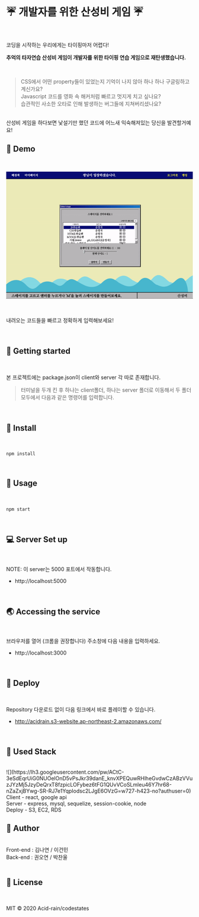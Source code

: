 # :umbrella: 개발자를 위한 산성비 게임 :umbrella:
</br>

코딩을 시작하는 우리에게는 타이핑마저 어렵다!
</br>

**추억의 타자연습 산성비 게임이 개발자를 위한 타이핑 연습 게임으로 재탄생했습니다.**

</br>

> CSS에서 어떤 property들이 있었는지 기억이 나지 않아 하나 하나 구글링하고 계신가요? </br>
> Javascript 코드를 영화 속 해커처럼 빠르고 멋지게 치고 싶나요? </br>
> 습관적인 사소한 오타로 인해 발생하는 버그들에 지쳐버리셨나요?

</br>
산성비 게임을 하다보면 낯설기만 했던 코드에 어느새 익숙해져있는 당신을 발견할거예요!

</br>

## :round_pushpin: Demo

</br>

![Alt text](./select-play.gif)

</br>

내려오는 코드들을 빠르고 정확하게 입력해보세요!

</br>

## :wave: Getting started

</br>

본 프로젝트에는 package.json이 client와 server 각 따로 존재합니다.

> 터미널을 두개 킨 후 하나는 client폴더, 하나는 server 폴더로 이동해서 두 폴더 모두에서 다음과 같은 명령어를 입력합니다.

</br>


## :wrench: Install

</br>

```
npm install
```

</br>

## :satellite: Usage 

</br>

```
npm start
```

</br>

## :computer: Server Set up

</br>

NOTE: 이 server는 5000 포트에서 작동합니다. </br>

* http://localhost:5000

</br>

## :earth_asia: Accessing the service

</br>

브라우저를 열어 (크롬을 권장합니다) 주소창에 다음 내용을 입력하세요. </br>

* http://localhost:3000

</br>

## :gem: Deploy

</br>

Repository 다운로드 없이 다음 링크에서 바로 플레이할 수 있습니다.  </br>
* http://acidrain.s3-website.ap-northeast-2.amazonaws.com/

</br>

## :notebook: Used Stack

</br>
![](https://lh3.googleusercontent.com/pw/ACtC-3eSdEqrUiG0NUOelOnD5vPsJkr39danE_knvXPEQuwRHlheGvdwCzABzVVuzJYzMj5JzyDeQrxT8fzpicLOFybez6tFG1QUvVCoSLmleu46Y7hr68-nZaZxjBYwg-SR-RJ7e1YqpIodsc2LJgE6OVzG=w727-h423-no?authuser=0)
</br>
Client - react, google api</br>
Server - express, mysql, sequelize, session-cookie, node</br>
Deploy - S3, EC2, RDS
</br>

## :busts_in_silhouette: Author

</br>
Front-end : 김나연 / 이건민</br>
Back-end : 권오연 / 박찬울
</br>
</br>

## :pencil: License

</br>

MIT © 2020 Acid-rain/codestates

</br></br>

